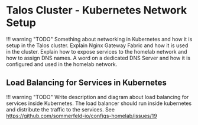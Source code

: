 # Talos Cluster - Kubernetes Network Setup

!!! warning "TODO"
    Something about networking in Kubernetes and how it is setup in the Talos cluster. Explain Nginx Gateway Fabric and how it is used in the cluster. Explain how to expose services to the homelab network and how to assign DNS names. A word on a dedicated DNS Server and how it is configured and used in the homelab network.

## Load Balancing for Services in Kubernetes

!!! warning "TODO"
    Write description and diagram about load balancing for services inside Kubernetes. The load balancer should run inside kubernetes and distribute the traffic to the services. See <https://github.com/sommerfeld-io/configs-homelab/issues/19>
